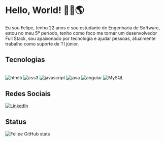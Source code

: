 
# Hello, World! 👋🏽🌎

Eu sou Felipe, tenho 22 anos e sou estudante de Engenharia de Software, estou no meu 5º período, tenho como foco me tornar um desenvolvedor Full Stack, sou apaixonado por tecnologia e ajudar pessoas, atualmente trabalho como suporte de TI júnior.

## Tecnologias

<div style="display": inlime_block><br/>
  <img align="center" alt="html5" src="https://img.shields.io/badge/HTML5-E34F26?style=for-the-badge&logo=html5&logoColor=white" />
  <img align="center" alt="css3" src="https://img.shields.io/badge/CSS3-1572B6?style=for-the-badge&logo=css3&logoColor=white" />
  <img align="center" alt="javascript" src="https://img.shields.io/badge/JavaScript-F7DF1E?style=for-the-badge&logo=javascript&logoColor=black" />
  <img align="center" alt="java" src="https://img.shields.io/badge/Java-ED8B00?style=for-the-badge&logo=openjdk&logoColor=white" />
  <img align="center" alt="angular" src="https://img.shields.io/badge/Angular-DD0031?style=for-the-badge&logo=angular&logoColor=white" />
  <img align="center" alt="MySQL" src="https://img.shields.io/badge/MySQL-00000F?style=for-the-badge&logo=mysql&logoColor=white" />
</div>

## Redes Sociais

[![LinkedIn](https://img.shields.io/badge/LinkedIn-0077B5?style=for-the-badge&logo=linkedin&logoColor=white)](https://www.linkedin.com/in/-felipelucena/?trk=opento_sprofile_details)

## Status

![Felipe GitHub stats](https://github-readme-stats.vercel.app/api?username=FelipeALP13&show_icons=true&theme=dracula)
